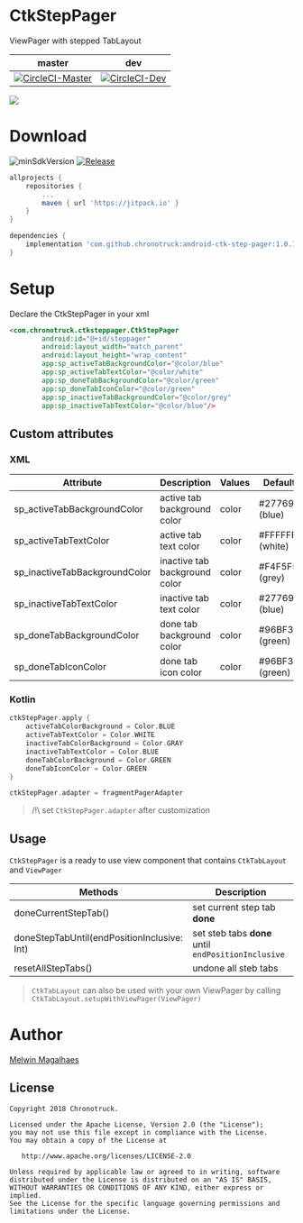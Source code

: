 # CtkStepPager
ViewPager with stepped TabLayout

| master | dev |
|:-:|:-:|
| [![CircleCI-Master](https://circleci.com/gh/chronotruck/android-ctk-step-pager/tree/master.svg?style=svg&circle-token=dc3aab654f463ab49d4427910c758722461b7531)](https://circleci.com/gh/chronotruck/android-ctk-step-pager/tree/master) | [![CircleCI-Dev](https://circleci.com/gh/chronotruck/android-ctk-step-pager/tree/dev.svg?style=svg&circle-token=dc3aab654f463ab49d4427910c758722461b7531)](https://circleci.com/gh/chronotruck/android-ctk-step-pager/tree/dev) |

<img src="https://raw.githubusercontent.com/chronotruck/android-ctk-step-pager/dev/art/gf.gif"/>



# Download
![minSdkVersion](https://img.shields.io/badge/minSdkVersion-19-blue.svg) [![Release](https://jitpack.io/v/chronotruck/android-ctk-step-pager.svg)](https://jitpack.io/#chronotruck/android-ctk-step-pager)

```gradle
allprojects {
    repositories {
        ...
        maven { url 'https://jitpack.io' }
    }
}

dependencies {
    implementation 'com.github.chronotruck:android-ctk-step-pager:1.0.1'
}
```



# Setup
Declare the CtkStepPager in your xml
```html
<com.chronotruck.ctksteppager.CtkStepPager
        android:id="@+id/steppager"
        android:layout_width="match_parent"
        android:layout_height="wrap_content"
        app:sp_activeTabBackgroundColor="@color/blue"
        app:sp_activeTabTextColor="@color/white"
        app:sp_doneTabBackgroundColor="@color/green"
        app:sp_doneTabIconColor="@color/green"
        app:sp_inactiveTabBackgroundColor="@color/grey"
        app:sp_inactiveTabTextColor="@color/blue"/>
```

## Custom attributes
### XML
|   Attribute                 |  Description  |    Values     |   Default     |
| --------------------------- | ------------- | ------------- | ------------- |
| sp_activeTabBackgroundColor | active tab background color | color | #277696 (blue) |
| sp_activeTabTextColor | active tab text color  | color  | #FFFFFF (white)  |
| sp_inactiveTabBackgroundColor | inactive tab background color  | color  | #F4F5F5 (grey)  |
| sp_inactiveTabTextColor | inactive tab text color  | color  | #277696 (blue)  |
| sp_doneTabBackgroundColor | done tab background color  | color  | #96BF31 (green)  |
| sp_doneTabIconColor | done tab icon color  | color  | #96BF31 (green)  |

### Kotlin
```kotlin
ctkStepPager.apply {
    activeTabColorBackground = Color.BLUE
    activeTabTextColor = Color.WHITE
    inactiveTabColorBackground = Color.GRAY
    inactiveTabTextColor = Color.BLUE
    doneTabColorBackground = Color.GREEN
    doneTabIconColor = Color.GREEN
}

ctkStepPager.adapter = fragmentPagerAdapter
```
> /!\ set `CtkStepPager.adapter` after customization

## Usage
`CtkStepPager` is a ready to use view component that contains `CtkTabLayout` and `ViewPager`

|   Methods                   |  Description  |
| --------------------------- | ------------- |
| doneCurrentStepTab() | set current step tab **done** |
| doneStepTabUntil(endPositionInclusive: Int) | set steb tabs **done** until `endPositionInclusive`  |
| resetAllStepTabs() | undone all steb tabs |

> `CtkTabLayout` can also be used with your own ViewPager by calling `CtkTabLayout.setupWithViewPager(ViewPager)`



# Author
[Melwin Magalhaes](http://github.com/mcgalanes)



License
--------


    Copyright 2018 Chronotruck.

    Licensed under the Apache License, Version 2.0 (the "License");
    you may not use this file except in compliance with the License.
    You may obtain a copy of the License at

       http://www.apache.org/licenses/LICENSE-2.0

    Unless required by applicable law or agreed to in writing, software
    distributed under the License is distributed on an "AS IS" BASIS,
    WITHOUT WARRANTIES OR CONDITIONS OF ANY KIND, either express or implied.
    See the License for the specific language governing permissions and
    limitations under the License.







